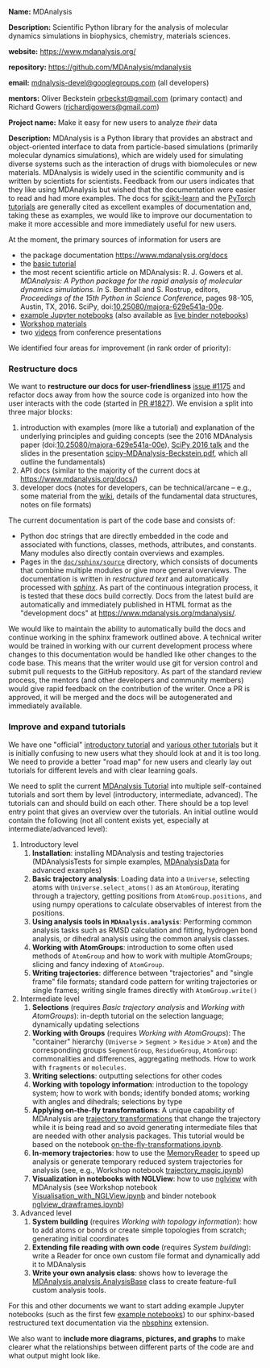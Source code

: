 __Name:__ MDAnalysis

__Description:__ Scientific Python library for the analysis of molecular dynamics simulations in biophysics, chemistry, materials sciences.

__website:__ https://www.mdanalysis.org/

__repository:__ https://github.com/MDAnalysis/mdanalysis

__email:__ <mdnalysis-devel@googlegroups.com> (all developers)

__mentors:__ Oliver Beckstein <orbeckst@gmail.com> (primary contact) and Richard Gowers (<richardjgowers@gmail.com>)

__Project name:__ Make it easy for new users to analyze _their_ data  

__Description:__ MDAnalysis is a Python library that provides an abstract and object-oriented interface to data from particle-based simulations (primarily molecular dynamics simulations), which are widely used for simulating diverse systems such as the interaction of drugs with biomolecules or new materials. MDAnalysis is widely used in the scientific community and is written by scientists for scientists. Feedback from our users indicates that they like using MDAnalysis but wished that the documentation were easier to read and had more examples. The docs for [scikit-learn](https://scikit-learn.org/stable/index.html) and the [PyTorch tutorials](https://pytorch.org/tutorials/index.html) are generally cited as excellent examples of documentation and, taking these as examples, we would like to improve our documentation to make it more accessible and more immediately useful for new users. 

At the moment, the primary sources of information for users are
- the package documentation https://www.mdanalysis.org/docs
- the [basic tutorial](https://www.mdanalysis.org/MDAnalysisTutorial/)
- the most recent scientific article on MDAnalysis: R. J. Gowers et al. _MDAnalysis: A Python package for the rapid analysis of molecular dynamics simulations._ _In_ S. Benthall and S. Rostrup, editors, _Proceedings of the 15th Python in Science Conference_, pages 98-105, Austin, TX, 2016. SciPy, doi:[10.25080/majora-629e541a-00e](https://doi.org/10.25080/majora-629e541a-00e).
- [example Jupyter notebooks](http://nbviewer.jupyter.org/github/MDAnalysis/binder-notebook/tree/master/notebooks/) (also available as [live binder notebooks](https://mybinder.org/v2/gh/MDAnalysis/binder-notebook/master?filepath=notebooks))
- [Workshop materials](https://www.mdanalysis.org/WorkshopHackathon2018/)
- two [videos](https://www.mdanalysis.org/pages/learning_MDAnalysis/#videos) from conference presentations

We identified four areas for improvement (in rank order of priority):

### Restructure docs

We want to **restructure our docs for user-friendliness** [issue #1175](https://github.com/MDAnalysis/mdanalysis/issues/1175) and refactor docs away from how the source code is organized into how the user interacts with the code (started in [PR #1827](https://github.com/MDAnalysis/mdanalysis/pull/1827)). We envision a split into three major blocks:

1. introduction with examples (more like a tutorial) and explanation of the underlying principles and guiding concepts (see the 2016 MDAnalysis paper (doi:[10.25080/majora-629e541a-00e](https://doi.org/10.25080/majora-629e541a-00e)), [SciPy 2016 talk](https://www.mdanalysis.org/pages/learning_MDAnalysis/#introductory) and the slides in the presentation [scipy-MDAnalysis-Beckstein.pdf](https://github.com/MDAnalysis/scipy-2016/blob/master/presentation/scipy-MDAnalysis-Beckstein.pdf), which all outline the fundamentals)
2. API docs (similar to the majority of the current docs at https://www.mdanalysis.org/docs/)
3. developer docs (notes for developers, can be technical/arcane – e.g., some material from the [wiki](https://github.com/MDAnalysis/mdanalysis/wiki/), details of the fundamental data structures, notes on file formats)

The current documentation is part of the code base and consists of:
- Python doc strings that are directly embedded in the code and associated with functions, classes, methods, attributes, and constants. Many modules also directly contain overviews and examples.
- Pages in the [`doc/sphinx/source`](https://github.com/MDAnalysis/mdanalysis/tree/develop/package/doc/sphinx/source) directory, which consists of documents that combine multiple modules or give more general overviews.
The documentation is written in _restructured text_ and automatically processed with [_sphinx_](http://www.sphinx-doc.org/en/stable/). As part of the continuous integration process, it is tested that these docs build correctly. Docs from the latest build are automatically and immediately published in HTML format as the "development docs" at https://www.mdanalysis.org/mdanalysis/. 

We would like to maintain the ability to automatically build the docs and continue working in the sphinx framework outlined above. A technical writer would be trained in working with our current development process where changes to this documentation would be handled like other changes to the code base. This means that the writer would use git for version control and submit pull requests to the GitHub repository. As part of the standard review process, the mentors (and other developers and community members) would give rapid feedback on the contribution of the writer. Once a PR is approved, it will be merged and the docs will be autogenerated and immediately available.


### Improve and expand tutorials

We have one "official" [introductory tutorial](https://www.mdanalysis.org/MDAnalysisTutorial/) and [various other tutorials](https://www.mdanalysis.org/pages/learning_MDAnalysis/#tutorials) but it is initially confusing to new users what they should look at and it is too long. We need to provide a better "road map" for new users and clearly lay out tutorials for different levels and with clear learning goals. 

We need to split the current [MDAnalysis Tutorial](https://www.mdanalysis.org/MDAnalysisTutorial/) into multiple self-contained tutorials and sort them by level (introductory, intermediate, advanced). The tutorials can and should build on each other. There should be a top level entry point that gives an overview over the tutorials. An initial outline would contain the following (not all content exists yet, especially at intermediate/advanced level):

  1. Introductory level
     1. **Installation**: installing MDAnalysis and testing trajectories (MDAnalysisTests for simple examples, [MDAnalysisData](https://www.mdanalysis.org/MDAnalysisData/) for advanced examples)
     2. **Basic trajectory analysis**: Loading data into a `Universe`, selecting atoms with `Universe.select_atoms()` as an `AtomGroup`, iterating through a trajectory, getting positions from `AtomGroup.positions`, and using numpy operations to calculate observables of interest from the positions.
     3. **Using analysis tools in `MDAnalysis.analysis`**: Performing common analysis tasks such as RMSD calculation and fitting, hydrogen bond analysis, or dihedral analysis using the common analysis classes.
     4. **Working with AtomGroups**: introduction to some often used methods of `AtomGroup` and how to work with multiple AtomGroups; slicing and fancy indexing of `AtomGroup`.
     5. **Writing trajectories**: difference between "trajectories" and "single frame" file formats; standard code pattern for writing trajectories or single frames; writing single frames directly with `AtomGroup.write()`
  2. Intermediate level
     1. **Selections** (requires _Basic trajectory analysis_ and _Working with AtomGroups_): in-depth tutorial on the selection language; dynamically updating selections
     2. **Working with Groups** (requires _Working with AtomGroups_): The "container" hierarchy (`Universe` > `Segment` > `Residue` > `Atom`) and the corresponding groups `SegmentGroup`, `ResidueGroup`, `AtomGroup`: commonalities and differences, aggregating methods. How to work with `fragments` or `molecules`.
     3. **Writing selections**: outputting selections for other codes
     4. **Working with topology information**: introduction to the topology system; how to work with bonds; identify bonded atoms; working with angles and dihedrals; selections by type
     5. **Applying on-the-fly transformations**: A unique capability of MDAnalysis are [trajectory transformations](https://www.mdanalysis.org/docs/documentation_pages/trajectory_transformations.html) that change the trajectory while it is being read and so avoid generating intermediate files that are needed with other analysis packages. This tutorial would be based on the notebook [on-the-fly-transformations.ipynb](https://github.com/MDAnalysis/binder-notebook/blob/master/notebooks/transformations/on-the-fly-transformations.ipynb).
     6. **In-memory trajectories**: how to use the [MemoryReader](https://www.mdanalysis.org/docs/documentation_pages/coordinates/memory.html) to speed up analysis or generate temporary reduced system trajectories for analysis (see, e.g., Workshop notebook [trajectory_magic.ipynb](https://github.com/MDAnalysis/WorkshopHackathon2018/blob/master/01_IntroToMDAnalysis/notebooks/trajectory_magic.ipynb))
     7. **Visualization in notebooks with NGLView**: how to use [nglview](https://github.com/arose/nglview) with MDAnalysis (see Workshop notebook [Visualisation_with_NGLView.ipynb](https://github.com/MDAnalysis/WorkshopHackathon2018/blob/master/06_AdvancedTutorials/Visualisation_with_NGLView.ipynb) and binder notebook [nglview_drawframes.ipynb](https://github.com/MDAnalysis/binder-notebook/blob/master/notebooks/visualization/nglview_drawframes.ipynb))
  3. Advanced level
     1. **System building** (requires _Working with topology information_): how to add atoms or bonds or create simple topologies from scratch; generating initial coordinates
     2. **Extending file reading with own code** (requires _System building_): write a Reader for once own custom file format and dynamically add it to MDAnalysis
     3. **Write your own analysis class**: shows how to leverage the [MDAnalysis.analysis.AnalysisBase](https://www.mdanalysis.org/docs/documentation_pages/analysis/base.html) class to create feature-full custom analysis tools.


For this and other documents we want to start adding example Jupyter notebooks (such as the first few [example notebooks](https://github.com/MDAnalysis/binder-notebook/tree/master/notebooks)) to our sphinx-based restructured text documentation via the [nbsphinx](https://nbsphinx.readthedocs.io/en/0.4.2/) extension.

We also want to **include more diagrams, pictures, and graphs** to make clearer what the relationships between different parts of the code are and what output might look like.
